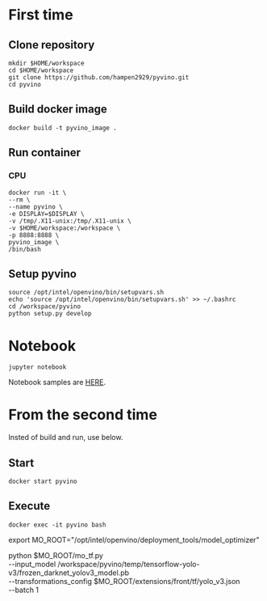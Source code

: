 # First time
## Clone repository
```
mkdir $HOME/workspace
cd $HOME/workspace
git clone https://github.com/hampen2929/pyvino.git
cd pyvino
```

## Build docker image

```
docker build -t pyvino_image .
```

## Run container
### CPU
```
docker run -it \
--rm \
--name pyvino \
-e DISPLAY=$DISPLAY \
-v /tmp/.X11-unix:/tmp/.X11-unix \
-v $HOME/workspace:/workspace \
-p 8888:8888 \
pyvino_image \
/bin/bash
```

## Setup pyvino
```
source /opt/intel/openvino/bin/setupvars.sh
echo 'source /opt/intel/openvino/bin/setupvars.sh' >> ~/.bashrc
cd /workspace/pyvino
python setup.py develop
```

# Notebook

```
jupyter notebook
``` 
Notebook samples are [HERE](https://github.com/hampen2929/pyvino/tree/master/notebook).

# From the second time
Insted of build and run, use below.
## Start
```
docker start pyvino
```

## Execute
```
docker exec -it pyvino bash
```

export MO_ROOT="/opt/intel/openvino/deployment_tools/model_optimizer"

python $MO_ROOT/mo_tf.py \
--input_model /workspace/pyvino/temp/tensorflow-yolo-v3/frozen_darknet_yolov3_model.pb \
--transformations_config $MO_ROOT/extensions/front/tf/yolo_v3.json \
--batch 1

